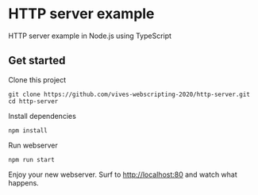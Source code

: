 # HTTP server example

HTTP server example in Node.js using TypeScript

## Get started

Clone this project

```shell
git clone https://github.com/vives-webscripting-2020/http-server.git
cd http-server
```

Install dependencies

```shell
npm install
```

Run webserver

```shell
npm run start
```

Enjoy your new webserver. Surf to <http://localhost:80> and watch what happens.
